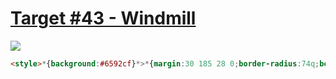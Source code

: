 # [Target #43 - Windmill](https://cssbattle.dev/play/43)

![](https://cssbattle.dev/targets/43.png)

```HTML
<style>*{background:#6592cf}*>*{margin:30 185 28 0;border-radius:74q;border:32q solid#243d83;-webkit-box-reflect:right -30px;clip-path:inset(0px -42q 0 153q
```